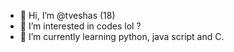 - 👋 Hi, I’m @tveshas (18)
- 👀 I’m interested in codes lol ?
- 🌱 I’m currently learning python, java script and C.

